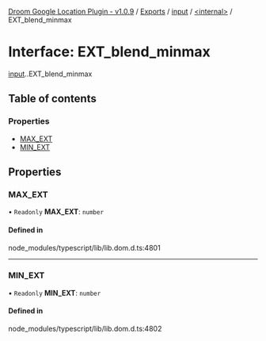 [Droom Google Location Plugin - v1.0.9](../README.md) / [Exports](../modules.md) / [input](../modules/input.md) / [<internal\>](../modules/input._internal_.md) / EXT\_blend\_minmax

# Interface: EXT\_blend\_minmax

[input](../modules/input.md).[<internal>](../modules/input._internal_.md).EXT_blend_minmax

## Table of contents

### Properties

- [MAX\_EXT](input._internal_.EXT_blend_minmax.md#max_ext)
- [MIN\_EXT](input._internal_.EXT_blend_minmax.md#min_ext)

## Properties

### MAX\_EXT

• `Readonly` **MAX\_EXT**: `number`

#### Defined in

node_modules/typescript/lib/lib.dom.d.ts:4801

___

### MIN\_EXT

• `Readonly` **MIN\_EXT**: `number`

#### Defined in

node_modules/typescript/lib/lib.dom.d.ts:4802

